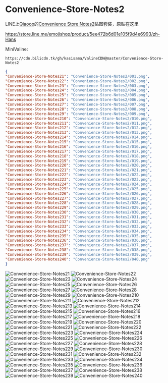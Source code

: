 # Convenience-Store-Notes2

LINE上[Qiaooo](https://store.line.me/emojishop/author/680646/zh-Hans)的[Convenience Store Notes2](https://store.line.me/emojishop/product/5ee472b6d01e105f9d4e6993/zh-Hans)贴图套装，原贴在这里

https://store.line.me/emojishop/product/5ee472b6d01e105f9d4e6993/zh-Hans

MiniValine:

`https://cdn.bilicdn.tk/gh/kasisama/ValineCDN@master/Convenience-Store-Notes2`

```json
{
"Convenience-Store-Notes21": "Convenience-Store-Notes2/001.png",
"Convenience-Store-Notes22": "Convenience-Store-Notes2/002.png",
"Convenience-Store-Notes23": "Convenience-Store-Notes2/003.png",
"Convenience-Store-Notes24": "Convenience-Store-Notes2/004.png",
"Convenience-Store-Notes25": "Convenience-Store-Notes2/005.png",
"Convenience-Store-Notes26": "Convenience-Store-Notes2/006.png",
"Convenience-Store-Notes27": "Convenience-Store-Notes2/007.png",
"Convenience-Store-Notes28": "Convenience-Store-Notes2/008.png",
"Convenience-Store-Notes29": "Convenience-Store-Notes2/009.png",
"Convenience-Store-Notes210": "Convenience-Store-Notes2/010.png",
"Convenience-Store-Notes211": "Convenience-Store-Notes2/011.png",
"Convenience-Store-Notes212": "Convenience-Store-Notes2/012.png",
"Convenience-Store-Notes213": "Convenience-Store-Notes2/013.png",
"Convenience-Store-Notes214": "Convenience-Store-Notes2/014.png",
"Convenience-Store-Notes215": "Convenience-Store-Notes2/015.png",
"Convenience-Store-Notes216": "Convenience-Store-Notes2/016.png",
"Convenience-Store-Notes217": "Convenience-Store-Notes2/017.png",
"Convenience-Store-Notes218": "Convenience-Store-Notes2/018.png",
"Convenience-Store-Notes219": "Convenience-Store-Notes2/019.png",
"Convenience-Store-Notes220": "Convenience-Store-Notes2/020.png",
"Convenience-Store-Notes221": "Convenience-Store-Notes2/021.png",
"Convenience-Store-Notes222": "Convenience-Store-Notes2/022.png",
"Convenience-Store-Notes223": "Convenience-Store-Notes2/023.png",
"Convenience-Store-Notes224": "Convenience-Store-Notes2/024.png",
"Convenience-Store-Notes225": "Convenience-Store-Notes2/025.png",
"Convenience-Store-Notes226": "Convenience-Store-Notes2/026.png",
"Convenience-Store-Notes227": "Convenience-Store-Notes2/027.png",
"Convenience-Store-Notes228": "Convenience-Store-Notes2/028.png",
"Convenience-Store-Notes229": "Convenience-Store-Notes2/029.png",
"Convenience-Store-Notes230": "Convenience-Store-Notes2/030.png",
"Convenience-Store-Notes231": "Convenience-Store-Notes2/031.png",
"Convenience-Store-Notes232": "Convenience-Store-Notes2/032.png",
"Convenience-Store-Notes233": "Convenience-Store-Notes2/033.png",
"Convenience-Store-Notes234": "Convenience-Store-Notes2/034.png",
"Convenience-Store-Notes235": "Convenience-Store-Notes2/035.png",
"Convenience-Store-Notes236": "Convenience-Store-Notes2/036.png",
"Convenience-Store-Notes237": "Convenience-Store-Notes2/037.png",
"Convenience-Store-Notes238": "Convenience-Store-Notes2/038.png",
"Convenience-Store-Notes239": "Convenience-Store-Notes2/039.png",
"Convenience-Store-Notes240": "Convenience-Store-Notes2/040.png"
}
```
![Convenience-Store-Notes21](https://cdn.bilicdn.tk/gh/kasisama/ValineCDN@master/Convenience-Store-Notes2/001.png)
![Convenience-Store-Notes22](https://cdn.bilicdn.tk/gh/kasisama/ValineCDN@master/Convenience-Store-Notes2/002.png)
![Convenience-Store-Notes23](https://cdn.bilicdn.tk/gh/kasisama/ValineCDN@master/Convenience-Store-Notes2/003.png)
![Convenience-Store-Notes24](https://cdn.bilicdn.tk/gh/kasisama/ValineCDN@master/Convenience-Store-Notes2/004.png)
![Convenience-Store-Notes25](https://cdn.bilicdn.tk/gh/kasisama/ValineCDN@master/Convenience-Store-Notes2/005.png)
![Convenience-Store-Notes26](https://cdn.bilicdn.tk/gh/kasisama/ValineCDN@master/Convenience-Store-Notes2/006.png)
![Convenience-Store-Notes27](https://cdn.bilicdn.tk/gh/kasisama/ValineCDN@master/Convenience-Store-Notes2/007.png)
![Convenience-Store-Notes28](https://cdn.bilicdn.tk/gh/kasisama/ValineCDN@master/Convenience-Store-Notes2/008.png)
![Convenience-Store-Notes29](https://cdn.bilicdn.tk/gh/kasisama/ValineCDN@master/Convenience-Store-Notes2/009.png)
![Convenience-Store-Notes210](https://cdn.bilicdn.tk/gh/kasisama/ValineCDN@master/Convenience-Store-Notes2/010.png)
![Convenience-Store-Notes211](https://cdn.bilicdn.tk/gh/kasisama/ValineCDN@master/Convenience-Store-Notes2/011.png)
![Convenience-Store-Notes212](https://cdn.bilicdn.tk/gh/kasisama/ValineCDN@master/Convenience-Store-Notes2/012.png)
![Convenience-Store-Notes213](https://cdn.bilicdn.tk/gh/kasisama/ValineCDN@master/Convenience-Store-Notes2/013.png)
![Convenience-Store-Notes214](https://cdn.bilicdn.tk/gh/kasisama/ValineCDN@master/Convenience-Store-Notes2/014.png)
![Convenience-Store-Notes215](https://cdn.bilicdn.tk/gh/kasisama/ValineCDN@master/Convenience-Store-Notes2/015.png)
![Convenience-Store-Notes216](https://cdn.bilicdn.tk/gh/kasisama/ValineCDN@master/Convenience-Store-Notes2/016.png)
![Convenience-Store-Notes217](https://cdn.bilicdn.tk/gh/kasisama/ValineCDN@master/Convenience-Store-Notes2/017.png)
![Convenience-Store-Notes218](https://cdn.bilicdn.tk/gh/kasisama/ValineCDN@master/Convenience-Store-Notes2/018.png)
![Convenience-Store-Notes219](https://cdn.bilicdn.tk/gh/kasisama/ValineCDN@master/Convenience-Store-Notes2/019.png)
![Convenience-Store-Notes220](https://cdn.bilicdn.tk/gh/kasisama/ValineCDN@master/Convenience-Store-Notes2/020.png)
![Convenience-Store-Notes221](https://cdn.bilicdn.tk/gh/kasisama/ValineCDN@master/Convenience-Store-Notes2/021.png)
![Convenience-Store-Notes222](https://cdn.bilicdn.tk/gh/kasisama/ValineCDN@master/Convenience-Store-Notes2/022.png)
![Convenience-Store-Notes223](https://cdn.bilicdn.tk/gh/kasisama/ValineCDN@master/Convenience-Store-Notes2/023.png)
![Convenience-Store-Notes224](https://cdn.bilicdn.tk/gh/kasisama/ValineCDN@master/Convenience-Store-Notes2/024.png)
![Convenience-Store-Notes225](https://cdn.bilicdn.tk/gh/kasisama/ValineCDN@master/Convenience-Store-Notes2/025.png)
![Convenience-Store-Notes226](https://cdn.bilicdn.tk/gh/kasisama/ValineCDN@master/Convenience-Store-Notes2/026.png)
![Convenience-Store-Notes227](https://cdn.bilicdn.tk/gh/kasisama/ValineCDN@master/Convenience-Store-Notes2/027.png)
![Convenience-Store-Notes228](https://cdn.bilicdn.tk/gh/kasisama/ValineCDN@master/Convenience-Store-Notes2/028.png)
![Convenience-Store-Notes229](https://cdn.bilicdn.tk/gh/kasisama/ValineCDN@master/Convenience-Store-Notes2/029.png)
![Convenience-Store-Notes230](https://cdn.bilicdn.tk/gh/kasisama/ValineCDN@master/Convenience-Store-Notes2/030.png)
![Convenience-Store-Notes231](https://cdn.bilicdn.tk/gh/kasisama/ValineCDN@master/Convenience-Store-Notes2/031.png)
![Convenience-Store-Notes232](https://cdn.bilicdn.tk/gh/kasisama/ValineCDN@master/Convenience-Store-Notes2/032.png)
![Convenience-Store-Notes233](https://cdn.bilicdn.tk/gh/kasisama/ValineCDN@master/Convenience-Store-Notes2/033.png)
![Convenience-Store-Notes234](https://cdn.bilicdn.tk/gh/kasisama/ValineCDN@master/Convenience-Store-Notes2/034.png)
![Convenience-Store-Notes235](https://cdn.bilicdn.tk/gh/kasisama/ValineCDN@master/Convenience-Store-Notes2/035.png)
![Convenience-Store-Notes236](https://cdn.bilicdn.tk/gh/kasisama/ValineCDN@master/Convenience-Store-Notes2/036.png)
![Convenience-Store-Notes237](https://cdn.bilicdn.tk/gh/kasisama/ValineCDN@master/Convenience-Store-Notes2/037.png)
![Convenience-Store-Notes238](https://cdn.bilicdn.tk/gh/kasisama/ValineCDN@master/Convenience-Store-Notes2/038.png)
![Convenience-Store-Notes239](https://cdn.bilicdn.tk/gh/kasisama/ValineCDN@master/Convenience-Store-Notes2/039.png)
![Convenience-Store-Notes240](https://cdn.bilicdn.tk/gh/kasisama/ValineCDN@master/Convenience-Store-Notes2/040.png)